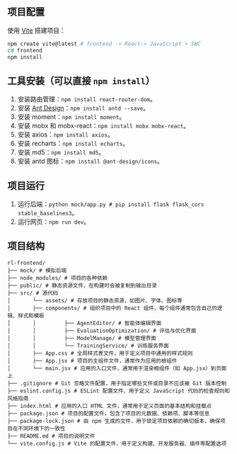 ## 项目配置

使用 [Vite](https://vitejs.cn/vite3-cn/guide/) 搭建项目：
```bash
npm create vite@latest # frontend -> React-> JavaScript + SWC
cd frontend
npm install
```

## 工具安装（可以直接 `npm install`）

1. 安装路由管理：`npm install react-router-dom`。
2. 安装 [Ant Design](https://ant.design/docs/react/use-with-vite-cn)：`npm install antd --save`。
3. 安装 moment：`npm install moment`。
4. 安装 mobx 和 mobx-react：`npm install mobx mobx-react`。
5. 安装 axios：`npm install axios`。 
6. 安装 recharts：`npm install echarts`。
7. 安装 md5：`npm install md5`。
8. 安装 antd 图标：`npm install @ant-design/icons`。

## 项目运行

1. 运行后端：`python mock/app.py # pip install flask flask_cors stable_baselines3`。
2. 运行网页：`npm run dev`。

## 项目结构

```
rl-frontend/  
├── mock/ # 模拟后端  
├── node_modules/ # 项目的各种依赖  
├── public/ # 静态资源文件，在构建时会被复制到输出目录  
├── src/ # 源代码  
│       └── assets/ # 存放项目的静态资源，如图片、字体、图标等  
│       ├── components/ # 组织项目中的 React 组件，每个组件通常包含自己的逻辑、样式和模板  
│       │         ├── AgentEditor/ # 智能体编辑界面  
│       │         ├── EvaluationOptimization/ # 评估与优化界面  
│       │         ├── ModelManage/ # 模型管理界面  
│       │         └── TrainingService/ # 训练服务界面  
│       ├── App.css # 全局样式表文件，用于定义项目中通用的样式规则   
│       ├── App.jsx # 项目的主组件文件，通常作为应用的根组件   
│       └── main.jsx # 应用的入口文件，通常用于渲染根组件（如 App.jsx）到页面上  
├── .gitignore # Git 忽略文件配置，用于指定哪些文件或目录不应该被 Git 版本控制  
├── eslint.config.js # ESLint 配置文件，用于定义 JavaScript 代码的检查规则和风格指南  
├── index.html # 应用的入口 HTML 文件，通常用于定义页面的基本结构和挂载点  
├── package.json # 项目的配置文件，包含了项目的元数据、依赖项、脚本等信息  
├── package-lock.json # 由 npm 生成的文件，用于锁定项目依赖的确切版本，确保项目在不同环境下的一致性  
├── README.md # 项目的说明文件  
└── vite.config.js # Vite 的配置文件，用于定义构建、开发服务器、插件等配置选项
```
